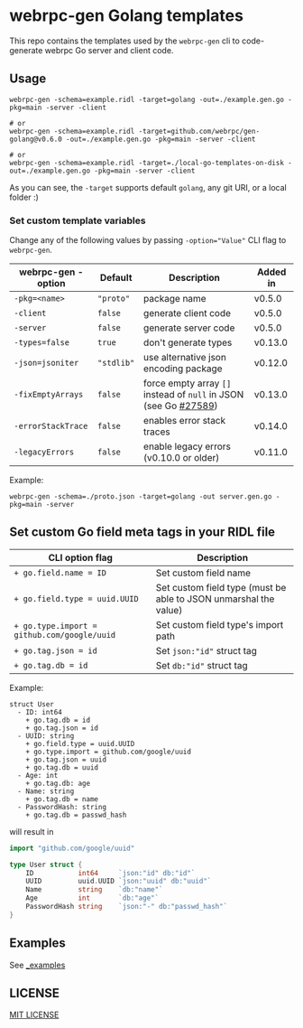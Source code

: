 webrpc-gen Golang templates
===============================

This repo contains the templates used by the `webrpc-gen` cli to code-generate
webrpc Go server and client code.


## Usage

```
webrpc-gen -schema=example.ridl -target=golang -out=./example.gen.go -pkg=main -server -client

# or 
webrpc-gen -schema=example.ridl -target=github.com/webrpc/gen-golang@v0.6.0 -out=./example.gen.go -pkg=main -server -client

# or
webrpc-gen -schema=example.ridl -target=./local-go-templates-on-disk -out=./example.gen.go -pkg=main -server -client
```

As you can see, the `-target` supports default `golang`, any git URI, or a local folder :)

### Set custom template variables
Change any of the following values by passing `-option="Value"` CLI flag to `webrpc-gen`.

| webrpc-gen -option | Default    | Description                                                                 | Added in |
|--------------------|------------|-----------------------------------------------------------------------------|----------|
| `-pkg=<name>`      | `"proto"`  | package name                                                                | v0.5.0   |
| `-client`          | `false`    | generate client code                                                        | v0.5.0   |
| `-server`          | `false`    | generate server code                                                        | v0.5.0   |
| `-types=false`     | `true`     | don't generate types                                                        | v0.13.0  |
| `-json=jsoniter`   | `"stdlib"` | use alternative json encoding package                                       | v0.12.0  |
| `-fixEmptyArrays`  | `false`    | force empty array `[]` instead of `null` in JSON (see Go [#27589][go27589]) | v0.13.0  |
| `-errorStackTrace` | `false`    | enables error stack traces                                                  | v0.14.0  |
| `-legacyErrors`    | `false`    | enable legacy errors (v0.10.0 or older)                                     | v0.11.0  |

Example:
```
webrpc-gen -schema=./proto.json -target=golang -out server.gen.go -pkg=main -server
```

## Set custom Go field meta tags in your RIDL file

| CLI option flag                              | Description                                                      |
|----------------------------------------------|------------------------------------------------------------------|
| `+ go.field.name = ID`                       | Set custom field name                                            |
| `+ go.field.type = uuid.UUID`                | Set custom field type (must be able to JSON unmarshal the value) |
| `+ go.type.import = github.com/google/uuid`  | Set custom field type's import path                              |
| `+ go.tag.json = id`                         | Set `json:"id"` struct tag                                       |
| `+ go.tag.db = id`                           | Set `db:"id"` struct tag                                         |

Example:
```ridl
struct User
  - ID: int64
    + go.tag.db = id
    + go.tag.json = id
  - UUID: string
    + go.field.type = uuid.UUID
    + go.type.import = github.com/google/uuid
    + go.tag.json = uuid
    + go.tag.db = uuid
  - Age: int
    + go.tag.db: age
  - Name: string
    + go.tag.db = name
  - PasswordHash: string
    + go.tag.db = passwd_hash
```

will result in

```go
import "github.com/google/uuid"

type User struct {
	ID           int64     `json:"id" db:"id"`
	UUID         uuid.UUID `json:"uuid" db:"uuid"`
	Name         string    `db:"name"`
	Age          int       `db:"age"`
	PasswordHash string    `json:"-" db:"passwd_hash"`
}
```

## Examples

See [_examples](./_examples)

## LICENSE

[MIT LICENSE](./LICENSE)

[go27589]: https://github.com/golang/go/issues/27589